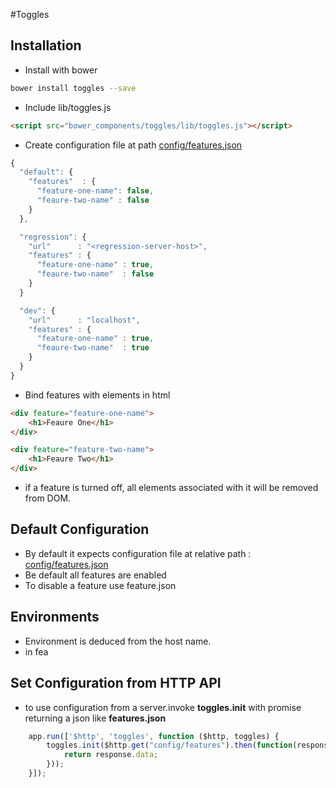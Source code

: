 #Toggles

## Installation

- Install with bower
```bash
bower install toggles --save
```

- Include lib/toggles.js
```html
<script src="bower_components/toggles/lib/toggles.js"></script>
```

- Create configuration file at path [config/features.json](https://raw.githubusercontent.com/nishants/toggles/master/test/config/features.json)
```javascript
{
  "default": {
    "features"  : {
      "feature-one-name": false,
      "feaure-two-name" : false
    }
  },

  "regression": {
    "url"      : "<regression-server-host>",
    "features" : {
      "feature-one-name" : true,
      "feaure-two-name"  : false
    }
  }

  "dev": {
    "url"      : "localhost",
    "features" : {
      "feature-one-name" : true,
      "feaure-two-name"  : true
    }
  }
}
```

- Bind features with elements in html
```html
<div feature="feature-one-name">
    <h1>Feaure One</h1>
</div>

<div feature="feature-two-name">
    <h1>Feaure Two</h1>
</div>
```

- if a feature is turned off, all elements associated with it will be removed from DOM.


## Default Configuration
- By default it expects configuration file at relative path : [config/features.json](https://raw.githubusercontent.com/nishants/toggles/master/test/config/features.json)
- Be default all features are enabled
- To disable a feature use feature.json


## Environments
- Environment is deduced from the host name.
- in fea

## Set Configuration from HTTP API
- to use configuration from a server.invoke **toggles.init** with promise returning a json like **features.json**
```javascript
    app.run(['$http', 'toggles', function ($http, toggles) {
        toggles.init($http.get("config/features").then(function(response){
            return response.data;
        }));
    }]);
```